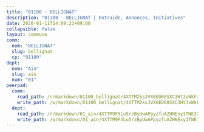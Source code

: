 ```yaml
---
title: "01100 - BELLIGNAT"
description: "01100 - BELLIGNAT | Entraide, Annonces, Initiatives"
date: 2020-01-11T14:09:21+09:00
collapsible: false
layout: commune
comm:
  nom: "BELLIGNAT"
  slug: bellignat
  cp: "01100"
dept:
  nom: "Ain"
  slug: ain
  num: "01"
peerpad:
  comm:
    read_path: /r/markdown/01100_bellignat/4XTTM2ksJVX6ED68SXC3Ht3vWkFz2a3nk3Kq8svWoG3cd8cPM
    write_path: /w/markdown/01100_bellignat/4XTTM2ksJVX6ED68SXC3Ht3vWkFz2a3nk3Kq8svWoG3cd8cPM-K3TgURz2FvDEeifu9TNhtSk9TSDH1Sv9a35kmsTka9TYbb3XC3YLGsCS9yPWCdZaPH6UFuVCjnoc7kgtErJuqBfKcieQfSaBWGvyHDjWndPRm21VmpJvrzZVdfqqPpDbXy9P3hJB
  dept:
    read_path: /r/markdown/01_ain/4XTTM9F5Lu5rzByUwAPpyzfuAZHNExy1TWE3X3wiTrPFfiAJr
    write_path: /w/markdown/01_ain/4XTTM9F5Lu5rzByUwAPpyzfuAZHNExy1TWE3X3wiTrPFfiAJr-K3TgUnxzeFoJA4CB58vXNvKXURJneTNZHUsypAQGicGiZu7AS2sPbjspGpj7s3MmMv58YhkLaSUMQMHaiKAfoMv6wF36Urxbqqh8MmnXpnKkbVhnAishABEkMRAiyAt8GGJ1Jer2
---
```


